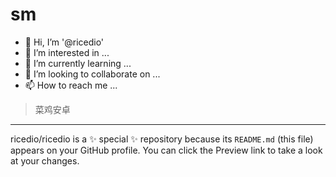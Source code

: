 # sm
- 👋 Hi, I’m '@ricedio'
- 👀 I’m interested in ...
- 🌱 I’m currently learning ...
- 💞️ I’m looking to collaborate on ...
- 📫 How to reach me ...

>菜鸡安卓

******

ricedio/ricedio is a ✨ special ✨ repository because its `README.md` (this file) appears on your GitHub profile.
You can click the Preview link to take a look at your changes.

